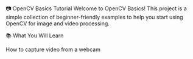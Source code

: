 📷 OpenCV Basics Tutorial
Welcome to OpenCV Basics!
This project is a simple collection of beginner-friendly examples to help you start using OpenCV for image and video processing.

📚 What You Will Learn

How to capture video from a webcam